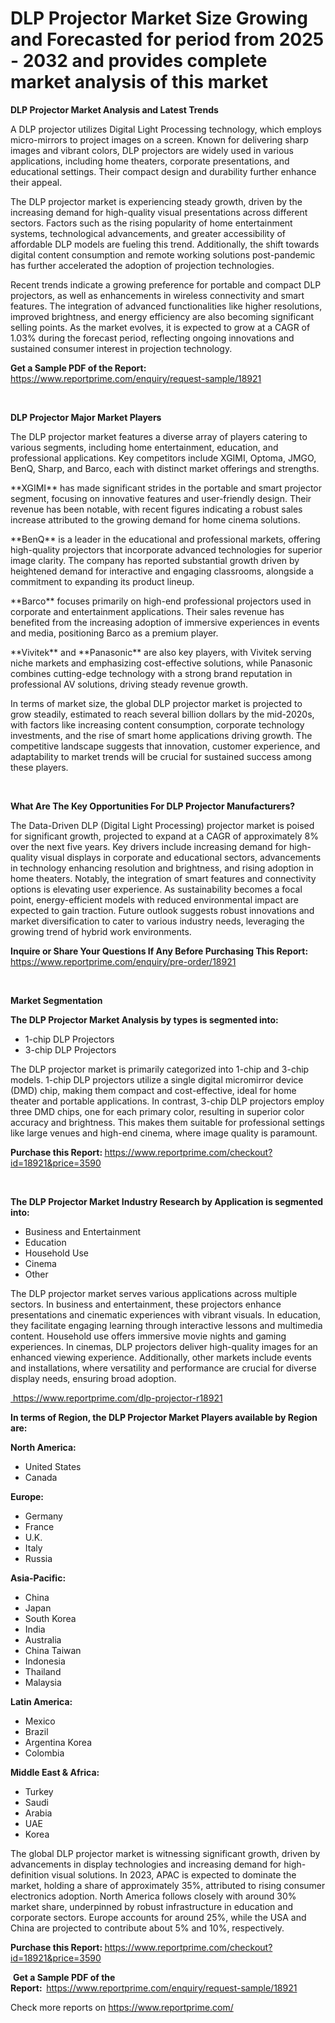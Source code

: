 <p><h1>DLP Projector Market Size Growing and Forecasted for period from 2025 - 2032 and provides complete market analysis of this market</h1></p><p><strong>DLP Projector Market Analysis and Latest Trends</strong></p>
<p><p>A DLP projector utilizes Digital Light Processing technology, which employs micro-mirrors to project images on a screen. Known for delivering sharp images and vibrant colors, DLP projectors are widely used in various applications, including home theaters, corporate presentations, and educational settings. Their compact design and durability further enhance their appeal.</p><p>The DLP projector market is experiencing steady growth, driven by the increasing demand for high-quality visual presentations across different sectors. Factors such as the rising popularity of home entertainment systems, technological advancements, and greater accessibility of affordable DLP models are fueling this trend. Additionally, the shift towards digital content consumption and remote working solutions post-pandemic has further accelerated the adoption of projection technologies.</p><p>Recent trends indicate a growing preference for portable and compact DLP projectors, as well as enhancements in wireless connectivity and smart features. The integration of advanced functionalities like higher resolutions, improved brightness, and energy efficiency are also becoming significant selling points. As the market evolves, it is expected to grow at a CAGR of 1.03% during the forecast period, reflecting ongoing innovations and sustained consumer interest in projection technology.</p></p>
<p><strong>Get a Sample PDF of the Report:&nbsp;</strong> <a href="https://www.reportprime.com/enquiry/request-sample/18921?utm_campaign=3525&utm_medium=2&utm_source=Github&utm_content=ia&utm_term=19032025&utm_id=dlp-projector">https://www.reportprime.com/enquiry/request-sample/18921</a></p>
<p>&nbsp;</p>
<p><strong>DLP Projector Major Market Players</strong></p>
<p><p>The DLP projector market features a diverse array of players catering to various segments, including home entertainment, education, and professional applications. Key competitors include XGIMI, Optoma, JMGO, BenQ, Sharp, and Barco, each with distinct market offerings and strengths.</p><p>**XGIMI** has made significant strides in the portable and smart projector segment, focusing on innovative features and user-friendly design. Their revenue has been notable, with recent figures indicating a robust sales increase attributed to the growing demand for home cinema solutions.</p><p>**BenQ** is a leader in the educational and professional markets, offering high-quality projectors that incorporate advanced technologies for superior image clarity. The company has reported substantial growth driven by heightened demand for interactive and engaging classrooms, alongside a commitment to expanding its product lineup.</p><p>**Barco** focuses primarily on high-end professional projectors used in corporate and entertainment applications. Their sales revenue has benefited from the increasing adoption of immersive experiences in events and media, positioning Barco as a premium player.</p><p>**Vivitek** and **Panasonic** are also key players, with Vivitek serving niche markets and emphasizing cost-effective solutions, while Panasonic combines cutting-edge technology with a strong brand reputation in professional AV solutions, driving steady revenue growth.</p><p>In terms of market size, the global DLP projector market is projected to grow steadily, estimated to reach several billion dollars by the mid-2020s, with factors like increasing content consumption, corporate technology investments, and the rise of smart home applications driving growth. The competitive landscape suggests that innovation, customer experience, and adaptability to market trends will be crucial for sustained success among these players.</p></p>
<p>&nbsp;</p>
<p><strong>What Are The Key Opportunities For DLP Projector Manufacturers?</strong></p>
<p><p>The Data-Driven DLP (Digital Light Processing) projector market is poised for significant growth, projected to expand at a CAGR of approximately 8% over the next five years. Key drivers include increasing demand for high-quality visual displays in corporate and educational sectors, advancements in technology enhancing resolution and brightness, and rising adoption in home theaters. Notably, the integration of smart features and connectivity options is elevating user experience. As sustainability becomes a focal point, energy-efficient models with reduced environmental impact are expected to gain traction. Future outlook suggests robust innovations and market diversification to cater to various industry needs, leveraging the growing trend of hybrid work environments.</p></p>
<p><strong>Inquire or Share Your Questions If Any Before Purchasing This Report:</strong> <a href="https://www.reportprime.com/enquiry/pre-order/18921?utm_campaign=3525&utm_medium=2&utm_source=Github&utm_content=ia&utm_term=19032025&utm_id=dlp-projector">https://www.reportprime.com/enquiry/pre-order/18921</a></p>
<p>&nbsp;</p>
<p><strong>Market Segmentation</strong></p>
<p><strong>The DLP Projector Market Analysis by types is segmented into:</strong></p>
<p><ul><li>1-chip DLP Projectors</li><li>3-chip DLP Projectors</li></ul></p>
<p><p>The DLP projector market is primarily categorized into 1-chip and 3-chip models. 1-chip DLP projectors utilize a single digital micromirror device (DMD) chip, making them compact and cost-effective, ideal for home theater and portable applications. In contrast, 3-chip DLP projectors employ three DMD chips, one for each primary color, resulting in superior color accuracy and brightness. This makes them suitable for professional settings like large venues and high-end cinema, where image quality is paramount.</p></p>
<p><strong>Purchase this Report:&nbsp;</strong><a href="https://www.reportprime.com/checkout?id=18921&price=3590&utm_campaign=3525&utm_medium=2&utm_source=Github&utm_content=ia&utm_term=19032025&utm_id=dlp-projector">https://www.reportprime.com/checkout?id=18921&price=3590</a></p>
<p>&nbsp;</p>
<p><strong>The DLP Projector Market Industry Research by Application is segmented into:</strong></p>
<p><ul><li>Business and Entertainment</li><li>Education</li><li>Household Use</li><li>Cinema</li><li>Other</li></ul></p>
<p><p>The DLP projector market serves various applications across multiple sectors. In business and entertainment, these projectors enhance presentations and cinematic experiences with vibrant visuals. In education, they facilitate engaging learning through interactive lessons and multimedia content. Household use offers immersive movie nights and gaming experiences. In cinemas, DLP projectors deliver high-quality images for an enhanced viewing experience. Additionally, other markets include events and installations, where versatility and performance are crucial for diverse display needs, ensuring broad adoption.</p></p>
<p><a href="https://www.reportprime.com/dlp-projector-r18921?utm_campaign=3525&utm_medium=2&utm_source=Github&utm_content=ia&utm_term=19032025&utm_id=dlp-projector">&nbsp;https://www.reportprime.com/dlp-projector-r18921</a></p>
<p><strong>In terms of Region, the DLP Projector Market Players available by Region are:</strong></p>
<p>
    <p> <strong> North America: </strong>
        <ul>
            <li>United States</li>
            <li>Canada</li>
        </ul>
        </p> 
    <p> <strong> Europe: </strong>
        <ul>
            <li>Germany</li>
            <li>France</li>
            <li>U.K.</li>
            <li>Italy</li>
            <li>Russia</li>
        </ul>
        </p> 
    <p> <strong> Asia-Pacific: </strong>
        <ul>
            <li>China</li>
            <li>Japan</li>
            <li>South Korea</li>
            <li>India</li>
            <li>Australia</li>
            <li>China Taiwan</li>
            <li>Indonesia</li>
            <li>Thailand</li>
            <li>Malaysia</li>
        </ul>
        </p> 
    <p> <strong> Latin America: </strong>
        <ul>
            <li>Mexico</li>
            <li>Brazil</li>
            <li>Argentina Korea</li>
            <li>Colombia</li>
        </ul>
        </p> 
    <p> <strong> Middle East & Africa: </strong>
        <ul>
            <li>Turkey</li>
            <li>Saudi</li>
            <li>Arabia</li>
            <li>UAE</li>
            <li>Korea</li>
        </ul>
    </p>
    </p>
<p><p>The global DLP projector market is witnessing significant growth, driven by advancements in display technologies and increasing demand for high-definition visual solutions. In 2023, APAC is expected to dominate the market, holding a share of approximately 35%, attributed to rising consumer electronics adoption. North America follows closely with around 30% market share, underpinned by robust infrastructure in education and corporate sectors. Europe accounts for around 25%, while the USA and China are projected to contribute about 5% and 10%, respectively.</p></p>
<p><strong>Purchase this Report: </strong><a href="https://www.reportprime.com/checkout?id=18921&price=3590&utm_campaign=3525&utm_medium=2&utm_source=Github&utm_content=ia&utm_term=19032025&utm_id=dlp-projector">https://www.reportprime.com/checkout?id=18921&price=3590</a></p>
<p>&nbsp;<strong>Get a Sample PDF of the Report:&nbsp;&nbsp;</strong><a href="https://www.reportprime.com/enquiry/request-sample/18921?utm_campaign=3525&utm_medium=2&utm_source=Github&utm_content=ia&utm_term=19032025&utm_id=dlp-projector">https://www.reportprime.com/enquiry/request-sample/18921</a></p>
<p><strong></strong></p>
<p>Check more reports on <a href="https://www.reportprime.com/?utm_campaign=3525&utm_medium=2&utm_source=Github&utm_content=ia&utm_term=19032025&utm_id=dlp-projector">https://www.reportprime.com/</a></p>
